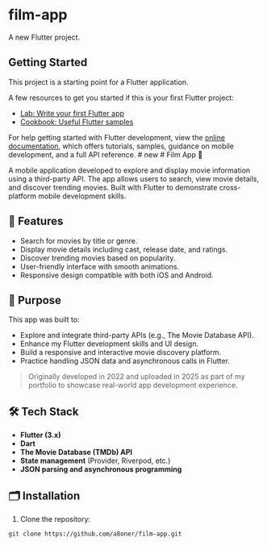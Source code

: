 # film-app

A new Flutter project.

## Getting Started

This project is a starting point for a Flutter application.

A few resources to get you started if this is your first Flutter project:

- [Lab: Write your first Flutter app](https://docs.flutter.dev/get-started/codelab)
- [Cookbook: Useful Flutter samples](https://docs.flutter.dev/cookbook)

For help getting started with Flutter development, view the
[online documentation](https://docs.flutter.dev/), which offers tutorials,
samples, guidance on mobile development, and a full API reference.
#   n e w 
 
 # Film App 🎥

A mobile application developed to explore and display movie information using a third-party API. The app allows users to search, view movie details, and discover trending movies. Built with Flutter to demonstrate cross-platform mobile development skills.

## 🚀 Features

- Search for movies by title or genre.
- Display movie details including cast, release date, and ratings.
- Discover trending movies based on popularity.
- User-friendly interface with smooth animations.
- Responsive design compatible with both iOS and Android.

## 🎯 Purpose

This app was built to:

- Explore and integrate third-party APIs (e.g., The Movie Database API).
- Enhance my Flutter development skills and UI design.
- Build a responsive and interactive movie discovery platform.
- Practice handling JSON data and asynchronous calls in Flutter.

> Originally developed in 2022 and uploaded in 2025 as part of my portfolio to showcase real-world app development experience.

## 🛠️ Tech Stack

- **Flutter (3.x)**
- **Dart**
- **The Movie Database (TMDb) API**
- **State management** (Provider, Riverpod, etc.)
- **JSON parsing and asynchronous programming**


## 🗂️ Installation

1. Clone the repository:

```bash
git clone https://github.com/a8oner/film-app.git
